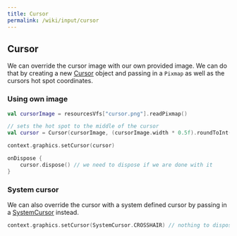 ```yaml
---
title: Cursor
permalink: /wiki/input/cursor
---
```


## Cursor

We can override the cursor image with our own provided image. We can do that by creating a new [Cursor](https://github.com/littlektframework/littlekt/blob/master/core/src/commonMain/kotlin/com/lehaine/littlekt/graphics/Cursor.kt) object and passing in a `Pixmap` as well as the cursors hot spot coordinates.

### Using own image

```kotlin
val cursorImage = resourcesVfs["cursor.png"].readPixmap()

// sets the hot spot to the middle of the cursor
val cursor = Cursor(cursorImage, (cursorImage.width * 0.5f).roundToInt(), (cursorImage.height * 0.5f).roundToInt())

context.graphics.setCursor(cursor)

onDispose {
    cursor.dispose() // we need to dispose if we are done with it
}
```

### System cursor

We can also override the cursor with a system defined cursor by passing in a [SystemCursor](https://github.com/littlektframework/littlekt/blob/master/core/src/commonMain/kotlin/com/lehaine/littlekt/graphics/SystemCursor.kt) instead.

```kotlin
context.graphics.setCursor(SystemCursor.CROSSHAIR) // nothing to dispose here
```
